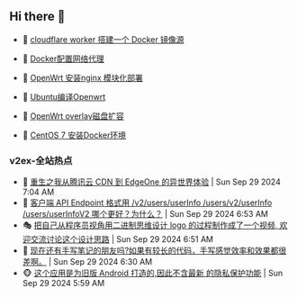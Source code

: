 ## Hi there 👋

<!--
**dkyg666/dkyg666** is a ✨ _special_ ✨ repository because its `README.md` (this file) appears on your GitHub profile.

Here are some ideas to get you started:

- 🔭 I’m currently working on ...
- 🌱 I’m currently learning ...
- 👯 I’m looking to collaborate on ...
- 🤔 I’m looking for help with ...
- 💬 Ask me about ...
- 📫 How to reach me: ...
- 😄 Pronouns: ...
- ⚡ Fun fact: ...
-->

<!-- BLOG-POST-LIST:START -->
- 🦩 [cloudflare worker 搭建一个 Docker 镜像源](http://blog.1996099.xyz/archives/cloudflare-worker-da-jian-yi-ge-docker-jing-xiang-zhan) 

- 🚦 [Docker配置网络代理](http://blog.1996099.xyz/archives/dockerpei-zhi-wang-luo-dai-li) 

- 🫶 [OpenWrt 安装nginx 模块化部署](http://blog.1996099.xyz/archives/openwrt-an-zhuang-nginx-mo-kuai-hua-bu-shu) 

- 🦄 [Ubuntu编译Openwrt](http://blog.1996099.xyz/archives/ubuntuzi-bian-yi-openwrt) 

- 🐻 [OpenWrt overlay磁盘扩容](http://blog.1996099.xyz/archives/openwrt-overlay) 

- 🤖 [CentOS 7 安装Docker环境](http://blog.1996099.xyz/archives/centos-docker) 
<!-- BLOG-POST-LIST:END -->

### v2ex-全站热点
<!-- v2ex:START -->
- 🥸 [重生之我从腾讯云 CDN 到 EdgeOne 的异世界体验](https://www.v2ex.com/t/1076827#reply1) | Sun Sep 29 2024 7:04 AM
- 🤗 [客户端 API Endpoint 格式用 /v2/users/userInfo /users/v2/userInfo /users/userInfoV2 哪个更好？为什么？](https://www.v2ex.com/t/1076822#reply4) | Sun Sep 29 2024 6:53 AM
- 🎭 [把自己从程序员视角用二进制思维设计 logo 的过程制作成了一个视频, 欢迎交流讨论这个设计思路](https://www.v2ex.com/t/1076821#reply2) | Sun Sep 29 2024 6:51 AM
- 🥷 [现在还有手写笔记的朋友吗?如果有较长的代码，手写感觉效率和效果都很差啊。](https://www.v2ex.com/t/1076814#reply3) | Sun Sep 29 2024 6:30 AM
- 🐵 [这个应用是为旧版 Android 打造的,因此不含最新 的隐私保护功能](https://www.v2ex.com/t/1076803#reply1) | Sun Sep 29 2024 5:59 AM<!-- v2ex:END -->

